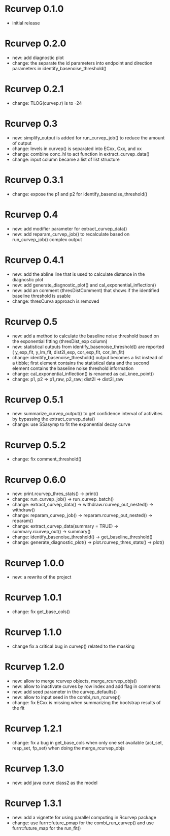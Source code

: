 # Rcurvep 0.1.0

* initial release

# Rcurvep 0.2.0

* new: add diagnostic plot
* change: the separate the id parameters into endpoint and direction parameters in identify_basenoise_threshold()

# Rcurvep 0.2.1

* change: TLOG(curvep.r) is to -24

# Rcurvep 0.3

* new: simplify_output is added for run_curvep_job() to reduce the amount of output
* change: levels in curvep() is separated into ECxx, Cxx, and xx
* change: combine conc_hl to act function in extract_curvep_data()
* change: input column became a list of list structure

# Rcurvep 0.3.1

* change: expose the p1 and p2 for identify_basenoise_threshold()

# Rcurvep 0.4
* new: add modifier parameter for extract_curvep_data()
* new: add reparam_curvep_job() to recalculate based on run_curvep_job() complex output

# Rcurvep 0.4.1
* new: add the abline line that is used to calculate distance in the diagnostic plot
* new: add generate_diagnostic_plot() and cal_exponential_inflection()
* new: add an comment (thresDistComment) that shows if the identified baseline threshold is usable
* change: thresCurva approach is removed

# Rcurvep 0.5
* new: add a method to calculate the baseline noise threshold based on the exponential fitting (thresDist_exp column)
* new: statistical outputs from identify_basenoise_threshold() are reported ( y_exp_fit, y_lm_fit, dist2l_exp, cor_exp_fit, cor_lm_fit)
* change: identify_basenoise_threshold() output becomes a list instead of a tibble; first element contains the statistical data and the second element contains the baseline noise threshold information
* change: cal_exponential_inflection() is renamed as cal_knee_point()
* change: p1, p2 => p1_raw, p2_raw; dist2l => dist2l_raw

# Rcurvep 0.5.1
* new: summarize_curvep_output() to get confidence interval of activities by bypassing the extract_curvep_data()
* change: use SSasymp to fit the exponential decay curve

# Rcurvep 0.5.2
* change: fix comment_threshold()

# Rcurvep 0.6.0
* new: print.rcurvep_thres_stats() -> print()
* change: run_curvep_job() -> run_curvep_batch()
* change: extract_curvep_data() -> withdraw.rcurvep_out_nested() -> withdraw()
* change: reparam_curvep_job() -> reparam.rcurvep_out_nested() -> reparam()
* change: extract_curvep_data(summary = TRUE) -> summary.rcurvep_out() -> summary()
* change: identify_basenoise_threshold() -> get_baseline_threshold()
* change: generate_diagnostic_plot() -> plot.rcurvep_thres_stats() -> plot()

# Rcurvep 1.0.0
* new: a rewrite of the project

# Rcurvep 1.0.1
* change: fix get_base_cols()

# Rcurvep 1.1.0
* change fix a critical bug in curvep() related to the masking

# Rcurvep 1.2.0
* new: allow to merge rcurvep objects, merge_rcurvep_objs()
* new: allow to inactivate curves by row index and add flag in comments
* new: add seed parameter in the curvep_defaults()
* new: allow to input seed in the combi_run_rcurvep()
* change: fix ECxx is missing when summarizing the bootstrap results of the fit

# Rcurvep 1.2.1
* change: fix a bug in get_base_cols when only one set available (act_set, resp_set, fp_set) when doing the merge_rcurvep_objs

# Rcurvep 1.3.0
* new: add java curve class2 as the model

# Rcurvep 1.3.1
* new: add a vignette for using parallel computing in Rcurvep package 
* change: use furrr::future_pmap for the combi_run_curvep() and use furrr::future_map for the run_fit()


